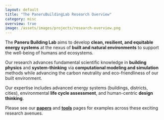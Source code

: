 ```yaml
---
layout: default
title: "The PaneruBuildingLab Research Overview"
category: misc
overview: true
image: /assets/images/projects/research-overview.png
---
```

The **Paneru Building Lab** aims to develop **clean, resilient, and equitable
energy systems** at the nexus of **built and natural environments** to support the well-being of humans and ecosystems.

Our research advances fundamental scientific knowledge in **building physics** and **system-thinking** via **computational modeling and simulation** methods while advancing the carbon neutrality and eco-friendliness of our built environment. 

Our expertise includes advanced energy systems (buildings, districts, cities), environmental **life cycle assessment**, and human-centric **design thinking**.

 
Please see our **[papers]** and **[tools]** pages for examples across these exciting research avenues. 


[papers]: /papers/
[tools]: /tools/

